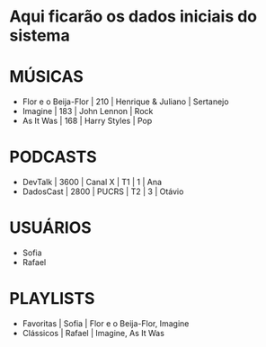 # Aqui ficarão os dados iniciais do sistema

# MÚSICAS
- Flor e o Beija-Flor | 210 | Henrique & Juliano | Sertanejo
- Imagine | 183 | John Lennon | Rock
- As It Was | 168 | Harry Styles | Pop

# PODCASTS
- DevTalk | 3600 | Canal X | T1 | 1 | Ana
- DadosCast | 2800 | PUCRS | T2 | 3 | Otávio

# USUÁRIOS
- Sofia
- Rafael

# PLAYLISTS
- Favoritas | Sofia | Flor e o Beija-Flor, Imagine
- Clássicos | Rafael | Imagine, As It Was

